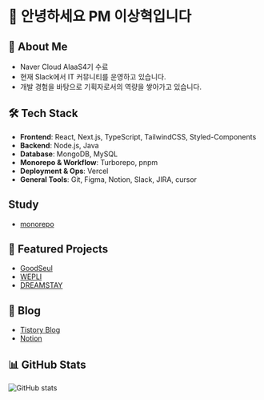 # 👋 안녕하세요 PM 이상혁입니다

## 🚀 About Me
- Naver Cloud AIaaS4기 수료
- 현재 Slack에서 IT 커뮤니티를 운영하고 있습니다.
- 개발 경험을 바탕으로 기획자로서의 역량을 쌓아가고 있습니다.
## 🛠️ Tech Stack
- **Frontend**: React, Next.js, TypeScript, TailwindCSS, Styled-Components
- **Backend**: Node.js, Java
- **Database**: MongoDB, MySQL
- **Monorepo & Workflow**: Turborepo, pnpm
- **Deployment & Ops**: Vercel
- **General Tools**: Git, Figma, Notion, Slack, JIRA, cursor

## Study
- [monorepo](https://github.com/helloa1109/monorepo)

## 📂 Featured Projects
- [GoodSeul](https://github.com/helloa1109/goodseul)
- [WEPLI](https://github.com/helloa1109/Wepli)
- [DREAMSTAY](https://github.com/helloa1109/Dreamstay)

## 📝 Blog
- [Tistory Blog](https://hyukding.tistory.com/)  
- [Notion](https://sour-rainforest-ad6.notion.site/PM-28a1940e16a4804eaaddeea92d18f16f?pvs=74)

## 📊 GitHub Stats
![GitHub stats](https://github-readme-stats.vercel.app/api?username=your-username&show_icons=true&theme=radical)  
